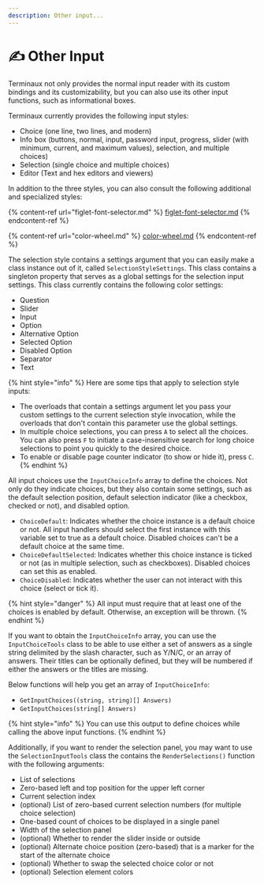 ```yaml
---
description: Other input...
---
```


# ✍️ Other Input

Terminaux not only provides the normal input reader with its custom bindings and its customizability, but you can also use its other input functions, such as informational boxes.

Terminaux currently provides the following input styles:

* Choice (one line, two lines, and modern)
* Info box (buttons, normal, input, password input, progress, slider (with minimum, current, and maximum values), selection, and multiple choices)
* Selection (single choice and multiple choices)
* Editor (Text and hex editors and viewers)

In addition to the three styles, you can also consult the following additional and specialized styles:

{% content-ref url="figlet-font-selector.md" %}
[figlet-font-selector.md](figlet-font-selector.md)
{% endcontent-ref %}

{% content-ref url="color-wheel.md" %}
[color-wheel.md](color-wheel.md)
{% endcontent-ref %}

The selection style contains a settings argument that you can easily make a class instance out of it, called `SelectionStyleSettings`. This class contains a singleton property that serves as a global settings for the selection input settings. This class currently contains the following color settings:

* Question
* Slider
* Input
* Option
* Alternative Option
* Selected Option
* Disabled Option
* Separator
* Text

{% hint style="info" %}
Here are some tips that apply to selection style inputs:

* The overloads that contain a settings argument let you pass your custom settings to the current selection style invocation, while the overloads that don't contain this parameter use the global settings.
* In multiple choice selections, you can press `A` to select all the choices. You can also press `F` to initiate a case-insensitive search for long choice selections to point you quickly to the desired choice.
* To enable or disable page counter indicator (to show or hide it), press `C`.
{% endhint %}

All input choices use the `InputChoiceInfo` array to define the choices. Not only do they indicate choices, but they also contain some settings, such as the default selection position, default selection indicator (like a checkbox, checked or not), and disabled option.

* `ChoiceDefault`: Indicates whether the choice instance is a default choice or not. All input handlers should select the first instance with this variable set to true as a default choice. Disabled choices can't be a default choice at the same time.
* `ChoiceDefaultSelected`: Indicates whether this choice instance is ticked or not (as in multiple selection, such as checkboxes). Disabled choices can set this as enabled.
* `ChoiceDisabled`: Indicates whether the user can not interact with this choice (select or tick it).

{% hint style="danger" %}
All input must require that at least one of the choices is enabled by default. Otherwise, an exception will be thrown.
{% endhint %}

If you want to obtain the `InputChoiceInfo` array, you can use the `InputChoiceTools` class to be able to use either a set of answers as a single string delimited by the slash character, such as Y/N/C, or an array of answers. Their titles can be optionally defined, but they will be numbered if either the answers or the titles are missing.

Below functions will help you get an array of `InputChoiceInfo`:

* `GetInputChoices((string, string)[] Answers)`
* `GetInputChoices(string[] Answers)`

{% hint style="info" %}
You can use this output to define choices while calling the above input functions.
{% endhint %}

Additionally, if you want to render the selection panel, you may want to use the `SelectionInputTools` class the contains the `RenderSelections()` function with the following arguments:

* List of selections
* Zero-based left and top position for the upper left corner
* Current selection index
* (optional) List of zero-based current selection numbers (for multiple choice selection)
* One-based count of choices to be displayed in a single panel
* Width of the selection panel
* (optional) Whether to render the slider inside or outside
* (optional) Alternate choice position (zero-based) that is a marker for the start of the alternate choice
* (optional) Whether to swap the selected choice color or not
* (optional) Selection element colors

